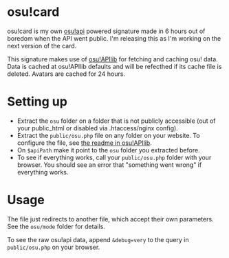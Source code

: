 osu!card
========

osu!card is my own [osu!api](https://github.com/peppy/osu-api/wiki) powered signature made in 6 hours out of boredom when the API went public. I'm releasing this as I'm working on the next version of the card.

This signature makes use of [osu!APIlib](https://github.com/Repflez/osu-API-lib) for fetching and caching osu! data. Data is cached at osu!APIlib defaults and will be refecthed if its cache file is deleted. Avatars are cached for 24 hours.

Setting up
==========

* Extract the `osu` folder on a folder that is not publicly accessible (out of your public_html or disabled via .htaccess/nginx config).
* Extract the `public/osu.php` file on any folder on your website. To configure the file, see [the readme in osu!APIlib](https://github.com/Repflez/osu-API-lib/blob/master/README.md).
* On `$apiPath` make it point to the `osu` folder you extracted before.
* To see if everything works, call your `public/osu.php` folder with your browser. You should see an error that "something went wrong" if everything works.

Usage
=====

The file just redirects to another file, which accept their own parameters. See the `osu/mode` folder for details.

To see the raw osu!api data, append `&debug=very` to the query in `public/osu.php` on your browser.
